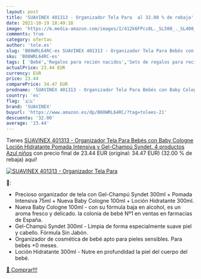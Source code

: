 ```yaml
---
layout: post
title: 'SUAVINEX 401313 - Organizador Tela Para  al 32.00 % de rebaja'
date: 2021-10-19 18:49:18
image: 'https://m.media-amazon.com/images/I/412k6FPcs8L._SL500_._SL400_.jpg'
comments: true
category: ofertas
author: 'tole.es'
slug: 'B08WRL64RC-es SUAVINEX 401313 - Organizador Tela Para Bebés con Baby...'
sku: 'B08WRL64RC-es'
tags: [ 'Bebé','Regalos para recién nacidos','Sets de regalos para recién nacidos','bebés','suavinex', ]
actualPrice: 23.44 EUR
currency: EUR
price: 23.44
comparePrice: 34.47 EUR
prodname: 'SUAVINEX 401313 - Organizador Tela Para Bebés con Baby Cologne  Loción Hidratante  Pomada Intensiva y Gel-Champú Syndet. 4 productos  Azul  niños'
country: 'es'
flag: '🇪🇸'
brand: 'SUAVINEX'
buyurl: 'https://www.amazon.es/dp/B08WRL64RC/?tag=tolees-21'
descuento: '32.00'
average: '23.44'
---
```


Tienes [SUAVINEX 401313 - Organizador Tela Para Bebés con Baby Cologne  Loción Hidratante  Pomada Intensiva y Gel-Champú Syndet. 4 productos  Azul  niños](https://www.amazon.es/dp/B08WRL64RC/?tag=tolees-21) con precio final de  23.44 EUR (original: 34.47 EUR) (32.00 %  de rebaja) aqui!

[![SUAVINEX 401313 - Organizador Tela Para ](https://m.media-amazon.com/images/I/412k6FPcs8L._SL500_._SL400_.jpg)](https://www.amazon.es/dp/B08WRL64RC/?tag=tolees-21)

🔎:

- Precioso organizador de tela con Gel-Champú Syndet 300ml + Pomada Intensiva 75ml + Nueva Baby Cologne 100ml + Loción Hidratante 300ml.
- Nueva Baby Cologne 100ml - con su fórmula baja en alcohol, es un aroma fresco y delicado. la colonia de bebé Nº1 en ventas en farmacias de España.
- Gel-Champú Syndet 300ml - Limpia de forma especialmente suave piel y cabello. Fórmula Sin Jabón.
- Organizador de cosmética de bebé apto para pieles sensibles. Para bebés +0 meses.
- Loción Hidratante 300ml - Nutre en profundidad la piel del cuerpo del bebé.

[🛒 Comprar!!!](https://www.amazon.es/dp/B08WRL64RC/?tag=tolees-21)
